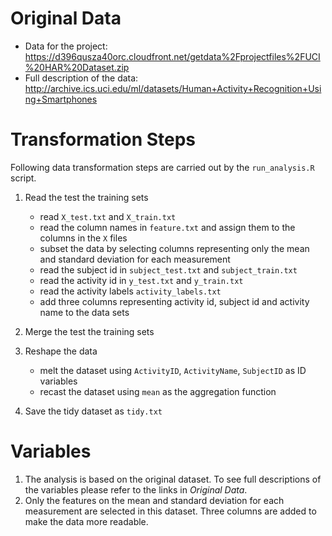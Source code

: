 # Original Data

* Data for the project:
https://d396qusza40orc.cloudfront.net/getdata%2Fprojectfiles%2FUCI%20HAR%20Dataset.zip
* Full description of the data:
http://archive.ics.uci.edu/ml/datasets/Human+Activity+Recognition+Using+Smartphones

# Transformation Steps
Following data transformation steps are carried out by the `run_analysis.R` script.
1. Read the test the training sets
	* read `X_test.txt` and `X_train.txt`
	* read the column names in `feature.txt` and assign them to the columns in the `X` files
	* subset the data by selecting columns representing only the mean and standard deviation for each measurement
	* read the subject id in `subject_test.txt` and `subject_train.txt`
	* read the activity id in `y_test.txt` and `y_train.txt`
	* read the activity labels `activity_labels.txt`
	* add three columns representing activity id, subject id and activity name to the data sets

2. Merge the test the training sets

3. Reshape the data
	* melt the dataset using `ActivityID`, `ActivityName`, `SubjectID` as ID variables
	* recast the dataset using `mean` as the aggregation function
	
4. Save the tidy dataset as `tidy.txt`

# Variables
1. The analysis is based on the original dataset. To see full descriptions of the variables please refer to the links in *Original Data*.
2. Only the features on the mean and standard deviation for each measurement are selected in this dataset. Three columns are added to make the data more readable.
